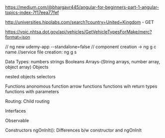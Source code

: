 

https://medium.com/@bhargavr445/angular-for-beginners-part-1-angular-topics-index-7f17eea77fef

http://universities.hipolabs.com/search?country=United+Kingdom - GET

https://vpic.nhtsa.dot.gov/api/vehicles/GetVehicleTypesForMake/merc?format=json


// ng new udemy-app --standalone=false
// component creation  -> ng g c name
//service file creation: ng g s


Data Types:
numbers
strings
Booleans
Arrays-(String arrays, number array, object array)
Objects

nested objects
selectors

Functions
anonomous function
arrow functions
functions wih return types
functions with parameters

Routing:
Child routing

Interfaces

Observable

Constructors
ngOnInIt():
Differences b/w constructor and ngOnInIt